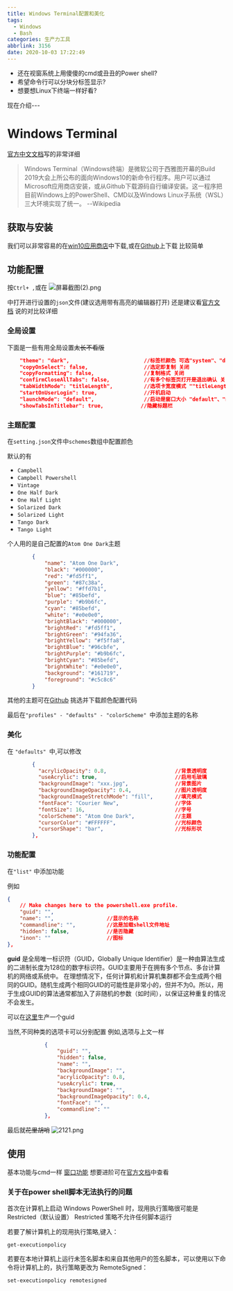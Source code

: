```yaml
---
title: Windows Terminal配置和美化
tags:
  - Windows
  - Bash
categories: 生产力工具
abbrlink: 3156
date: 2020-10-03 17:22:49
---
```

- 还在视窗系统上用傻傻的cmd或丑丑的Power shell?
- 希望命令行可以分块分标签显示?
- 想要想Linux下终端一样好看?

现在介绍---
# Windows Terminal
[官方中文文档](https://docs.microsoft.com/zh-cn/windows/terminal/)写的非常详细

>Windows Terminal（Windows终端）是微软公司于西雅图开幕的Build 2019大会上所公布的面向Windows10的新命令行程序。用户可以通过Microsoft应用商店安装，或从Github下载源码自行编译安装。这一程序把目前Windows上的PowerShell、CMD以及Windows Linux子系统（WSL）三大环境实现了统一。                            --Wikipedia

## 获取与安装
我们可以非常容易的在[win10应用商店](https://www.microsoft.com/zh-cn/p/windows-terminal/9n0dx20hk701#activetab=pivot:overviewtab)中下载,或在[Github](https://github.com/microsoft/terminal)上下载
比较简单
## 功能配置
按`Ctrl+ ,`或在
![屏幕截图(2).png](https://i.loli.net/2020/10/05/vqDxyGectAZnToE.png)

中打开进行设置的`json`文件(建议选用带有高亮的编辑器打开)
还是建议看[官方文档](https://docs.microsoft.com/zh-cn/windows/terminal/customize-settings/global-settings)
说的对比较详细
### 全局设置
下面是一些有用全局设置~~太长不看版~~
```json
    "theme": "dark",                        //标签栏颜色 可选"system"、"dark"、"light"
    "copyOnSelect": false,                  //选定即复制 关闭
    "copyFormatting": false,                //复制格式 关闭
    "confirmCloseAllTabs": false,           //有多个标签页打开是退出确认 关闭(默认打开)
    "tabWidthMode": "titleLength",          //选项卡宽度模式 ""titleLength"为固定宽度
    "startOnUserLogin": true,               //开机启动
    "launchMode": "default",                //启动是窗口大小 "default"、"maximized"
    "showTabsInTitlebar": true,            //隐藏标题栏 
```

### 主题配置
在`setting.json`文件中`schemes`数组中配置颜色

默认的有
- `Campbell` 
- `Campbell Powershell` 
- `Vintage` 
- `One Half Dark` 
- `One Half Light` 
- `Solarized Dark`
- `Solarized Light`
- `Tango Dark`
- `Tango Light`


个人用的是自己配置的`Atom One Dark`主题
```json
        {
            "name": "Atom One Dark",
            "black": "#000000",
            "red": "#fd5ff1",
            "green": "#87c38a",
            "yellow": "#ffd7b1",
            "blue": "#85befd",
            "purple": "#b9b6fc",
            "cyan": "#85befd",
            "white": "#e0e0e0",
            "brightBlack": "#000000",
            "brightRed": "#fd5ff1",
            "brightGreen": "#94fa36",
            "brightYellow": "#f5ffa8",
            "brightBlue": "#96cbfe",
            "brightPurple": "#b9b6fc",
            "brightCyan": "#85befd",
            "brightWhite": "#e0e0e0",
            "background": "#161719",
            "foreground": "#c5c8c6"
        }
```
其他的主题可在[Github](https://github.com/mbadolato/iTerm2-Color-Schemes)
挑选并下载颜色配置代码

最后在`"profiles" - "defaults" - "colorScheme" `中添加主题的名称

### 美化
在 `"defaults" `中,可以修改
```json
        {       
          "acrylicOpacity": 0.8,                      //背景透明度
          "useAcrylic": true,                         //启用毛玻璃
          "backgroundImage": "xxx.jpg",               //背景图片
          "backgroundImageOpacity": 0.4,              //图片透明度
          "backgroundImageStretchMode": "fill",       //填充模式
          "fontFace": "Courier New",                  //字体
          "fontSize": 16,                             //字号
          "colorScheme": "Atom One Dark",             //主题
          "cursorColor": "#FFFFFF",                   //光标颜色
          "cursorShape": "bar",                       //光标形状
        },

```

### 功能配置

在`"list"` 中添加功能

例如
```json
{
    // Make changes here to the powershell.exe profile.
    "guid": "",                 
    "name": "",                 //显示的名称
    "commandline": "",          //这是加载shell文件地址
    "hidden": false,            //是否隐藏
    "inon": ""                  //图标
},

```
**guid** 是全局唯一标识符（GUID，Globally Unique Identifier）是一种由算法生成的二进制长度为128位的数字标识符。GUID主要用于在拥有多个节点、多台计算机的网络或系统中。
在理想情况下，任何计算机和计算机集群都不会生成两个相同的GUID。随机生成两个相同GUID的可能性是非常小的，但并不为0。所以，用于生成GUID的算法通常都加入了非随机的参数（如时间），以保证这种重复的情况不会发生。

可以在[这里](http://tool.pfan.cn/guidgen)生产一个guid

当然,不同种类的选项卡可以分别配置
例如,选项与上文一样
```json
            {
                "guid": "",
                "hidden": false,
                "name": "",
                "backgroundImage": "",
                "acrylicOpacity": 0.8, 
                "useAcrylic": true, 
                "backgroundImage": "", 
                "backgroundImageOpacity": 0.4, 
                "fontFace": "",            
                "commandline": ""
            },
```
最后就~~花里胡哨~~
![2121.png](https://i.loli.net/2020/10/08/8qKl2EVimFasPL6.png)


## 使用
基本功能与cmd一样
[窗口功能](https://docs.microsoft.com/zh-cn/windows/terminal/panes)
想要进阶可在[官方文档](https://docs.microsoft.com/zh-cn/windows/terminal/)中查看


### 关于在power shell脚本无法执行的问题
首次在计算机上启动 Windows PowerShell 时，现用执行策略很可能是 Restricted（默认设置）
Restricted 策略不允许任何脚本运行

若要了解计算机上的现用执行策略,键入：

```
get-executionpolicy
```
若要在本地计算机上运行未签名脚本和来自其他用户的签名脚本，可以使用以下命令将计算机上的，执行策略更改为 RemoteSigned：
```
set-executionpolicy remotesigned
```
